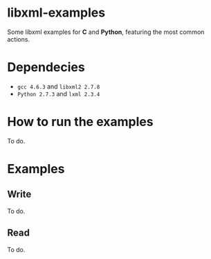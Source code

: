 # libxml-examples
Some libxml examples for __C__ and __Python__, featuring the most common 
actions.

# Dependecies
+ `gcc 4.6.3` and `libxml2 2.7.8` 
+ `Python 2.7.3` and `lxml 2.3.4`

# How to run the examples
To do.

# Examples
## Write
To do.

## Read
To do.
